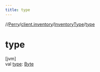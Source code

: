 ```yaml
---
title: type
---
```

//[Perry](../../../index.html)/[client.inventory](../index.html)/[InventoryType](index.html)/[type](type.html)



# type



[jvm]\
val [type](type.html): [Byte](https://kotlinlang.org/api/latest/jvm/stdlib/kotlin/-byte/index.html)




